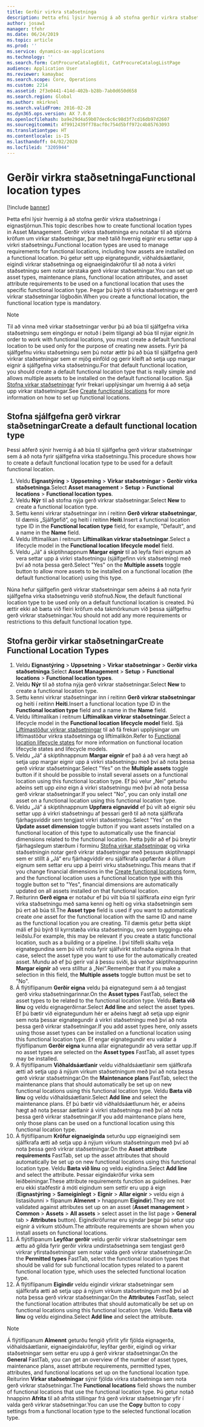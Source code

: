 ```yaml
---
title: Gerðir virkra staðsetninga
description: Þetta efni lýsir hvernig á að stofna gerðir virkra staðsetninga í eignastjórnun.
author: josaw1
manager: tfehr
ms.date: 06/24/2019
ms.topic: article
ms.prod: ''
ms.service: dynamics-ax-applications
ms.technology: ''
ms.search.form: CatProcureCatalogEdit, CatProcureCatalogListPage
audience: Application User
ms.reviewer: kamaybac
ms.search.scope: Core, Operations
ms.custom: 2214
ms.assetid: 2f3e0441-414d-402b-b28b-7ab0d650d658
ms.search.region: Global
ms.author: mkirknel
ms.search.validFrom: 2016-02-28
ms.dyn365.ops.version: AX 7.0.0
ms.openlocfilehash: ba9e29d4a59b07dec6c6c98d3f7cd16db97d2607
ms.sourcegitcommit: 4f9912439ff78acf0c754d5bff972c4b85763093
ms.translationtype: HT
ms.contentlocale: is-IS
ms.lasthandoff: 04/02/2020
ms.locfileid: "3205944"
---
```

# <a name="functional-location-types"></a><span data-ttu-id="5e4ca-103">Gerðir virkra staðsetninga</span><span class="sxs-lookup"><span data-stu-id="5e4ca-103">Functional location types</span></span>

[!include [banner](../../includes/banner.md)]

 

<span data-ttu-id="5e4ca-104">Þetta efni lýsir hvernig á að stofna gerðir virkra staðsetninga í eignastjórnun.</span><span class="sxs-lookup"><span data-stu-id="5e4ca-104">This topic describes how to create functional location types in Asset Management.</span></span> <span data-ttu-id="5e4ca-105">Gerðir virkra staðsetninga eru notaðar til að stjórna kröfum um virkar staðsetningar, þar með talið hvernig eignir eru settar upp á virkri staðsetningu.</span><span class="sxs-lookup"><span data-stu-id="5e4ca-105">Functional location types are used to manage requirements for functional locations, including how assets are installed on a functional location.</span></span> <span data-ttu-id="5e4ca-106">Þú getur sett upp eignategundir, viðhaldsáætlanir, eigindi virkrar staðsetninga og eignaeigindakröfur til að nota á virkri staðsetningu sem notar sérstaka gerð virkrar staðsetningar.</span><span class="sxs-lookup"><span data-stu-id="5e4ca-106">You can set up asset types, maintenance plans, functional location attributes, and asset attribute requirements to be used on a functional location that uses the specific functional location type.</span></span> <span data-ttu-id="5e4ca-107">Þegar þú býrð til virka staðsetningu er gerð virkrar staðsetningar lögboðin.</span><span class="sxs-lookup"><span data-stu-id="5e4ca-107">When you create a functional location, the functional location type is mandatory.</span></span>

>[!NOTE] 
><span data-ttu-id="5e4ca-108">Til að vinna með virkar staðsetningar verður þú að búa til sjálfgefna virka staðsetningu sem eingöngu er notuð í þeim tilgangi að búa til nýjar eignir.</span><span class="sxs-lookup"><span data-stu-id="5e4ca-108">In order to work with functional locations, you must create a default functional location to be used only for the purpose of creating new assets.</span></span> <span data-ttu-id="5e4ca-109">Fyrir þá sjálfgefnu virku staðsetningu sem þú notar ættir þú að búa til sjálfgefna gerð virkrar staðsetningar sem er mjög einföld og gerir kleift að setja upp margar eignir á sjálfgefna virka staðsetningu.</span><span class="sxs-lookup"><span data-stu-id="5e4ca-109">For that default functional location, you should create a default functional location type that is really simple and allows multiple assets to be installed on the default functional location.</span></span> <span data-ttu-id="5e4ca-110">Sjá [Stofna virkar staðsetningar](../functional-locations/create-functional-locations.md) fyrir frekari upplýsingar um hvernig á að setja upp virkar staðsetningar.</span><span class="sxs-lookup"><span data-stu-id="5e4ca-110">See [Create functional locations](../functional-locations/create-functional-locations.md) for more information on how to set up functional locations.</span></span>

## <a name="create-a-default-functional-location-type"></a><span data-ttu-id="5e4ca-111">Stofna sjálfgefna gerð virkrar staðsetningar</span><span class="sxs-lookup"><span data-stu-id="5e4ca-111">Create a default functional location type</span></span>

<span data-ttu-id="5e4ca-112">Þessi aðferð sýnir hvernig á að búa til sjálfgefna gerð virkrar staðsetningar sem á að nota fyrir sjálfgefna virka staðsetningu.</span><span class="sxs-lookup"><span data-stu-id="5e4ca-112">This procedure shows how to create a default functional location type to be used for a default functional location.</span></span>

1. <span data-ttu-id="5e4ca-113">Veldu **Eignastýring** > **Uppsetning** > **Virkar staðsetningar** > **Gerðir virka staðsetninga**.</span><span class="sxs-lookup"><span data-stu-id="5e4ca-113">Select **Asset management** > **Setup** > **Functional locations** > **Functional location types**.</span></span>
2. <span data-ttu-id="5e4ca-114">Veldu **Nýr** til að stofna nýja gerð virkrar staðsetningar.</span><span class="sxs-lookup"><span data-stu-id="5e4ca-114">Select **New** to create a functional location type.</span></span>
3. <span data-ttu-id="5e4ca-115">Settu kenni virkrar staðsetningar inn í reitinn **Gerð virkrar staðsetningar**, til dæmis „Sjálfgefið“, og heiti í reitinn **Heiti**.</span><span class="sxs-lookup"><span data-stu-id="5e4ca-115">Insert a functional location type ID in the **Functional location type** field, for example, "Default", and a name in the **Name** field.</span></span>
4. <span data-ttu-id="5e4ca-116">Veldu líftímalíkan í reitnum **Líftímalíkan virkrar staðsetningar**.</span><span class="sxs-lookup"><span data-stu-id="5e4ca-116">Select a lifecycle model in the **Functional location lifecycle model** field.</span></span>
5. <span data-ttu-id="5e4ca-117">Veldu „Já“ á skiptihnappnum **Margar eignir** til að leyfa fleiri eignum að vera settar upp á virkri staðsetningu (sjálfgefinn virk staðsetning) með því að nota þessa gerð.</span><span class="sxs-lookup"><span data-stu-id="5e4ca-117">Select "Yes" on the **Multiple assets** toggle button to allow more assets to be installed on a functional location (the default functional location) using this type.</span></span>

<span data-ttu-id="5e4ca-118">Núna hefur sjálfgefin gerð virkrar staðsetningar sem aðeins á að nota fyrir sjálfgefna virka staðsetningu verið stofnuð.</span><span class="sxs-lookup"><span data-stu-id="5e4ca-118">Now, the default functional location type to be used only on a default functional location is created.</span></span> <span data-ttu-id="5e4ca-119">Þú ættir ekki að bæta við fleiri kröfum eða takmörkunum við þessa sjálfgefnu gerð virkrar staðsetningar.</span><span class="sxs-lookup"><span data-stu-id="5e4ca-119">You should not add any more requirements or restrictions to this default functional location type.</span></span>


## <a name="create-functional-location-types"></a><span data-ttu-id="5e4ca-120">Stofna gerðir virkar staðsetningar</span><span class="sxs-lookup"><span data-stu-id="5e4ca-120">Create Functional Location Types</span></span>

1. <span data-ttu-id="5e4ca-121">Veldu **Eignastýring** > **Uppsetning** > **Virkar staðsetningar** > **Gerðir virka staðsetninga**.</span><span class="sxs-lookup"><span data-stu-id="5e4ca-121">Select **Asset Management** > **Setup** > **Functional locations** > **Functional location types**.</span></span>
2. <span data-ttu-id="5e4ca-122">Veldu **Nýr** til að stofna nýja gerð virkrar staðsetningar.</span><span class="sxs-lookup"><span data-stu-id="5e4ca-122">Select **New** to create a functional location type.</span></span>
3. <span data-ttu-id="5e4ca-123">Settu kenni virkrar staðsetningar inn í reitinn **Gerð virkrar staðsetningar** og heiti í reitinn **Heiti**.</span><span class="sxs-lookup"><span data-stu-id="5e4ca-123">Insert a functional location type ID in the **Functional location type** field and a name in the **Name** field.</span></span>
4. <span data-ttu-id="5e4ca-124">Veldu líftímalíkan í reitnum **Líftímalíkan virkrar staðsetningar**.</span><span class="sxs-lookup"><span data-stu-id="5e4ca-124">Select a lifecycle model in the **Functional location lifecycle model** field.</span></span> <span data-ttu-id="5e4ca-125">Sjá [Líftímastöður virkrar staðsetningar](../setup-for-functional-locations/functional-location-stages.md) til að fá frekari upplýsingar um líftímastöður virkra staðsetninga og líftímalíkön.</span><span class="sxs-lookup"><span data-stu-id="5e4ca-125">Refer to [Functional location lifecycle states](../setup-for-functional-locations/functional-location-stages.md) for more information on functional location lifecycle states and lifecycle models.</span></span>
5. <span data-ttu-id="5e4ca-126">Veldu „Já“ á skiptihnappnum **Margar eignir** ef það á að vera hægt að setja upp margar eignir upp á virkri staðsetningu með því að nota þessa gerð virkrar staðsetningar.</span><span class="sxs-lookup"><span data-stu-id="5e4ca-126">Select "Yes" on the **Multiple assets** toggle button if it should be possible to install several assets on a functional location using this functional location type.</span></span> <span data-ttu-id="5e4ca-127">Ef þú velur „Nei“ geturðu aðeins sett upp *eina* eign á virkri staðsetningu með því að nota þessa gerð virkrar staðsetningar.</span><span class="sxs-lookup"><span data-stu-id="5e4ca-127">If you select "No", you can only install *one* asset on a functional location using this functional location type.</span></span>
6. <span data-ttu-id="5e4ca-128">Veldu „Já“ á skiptihnappnum **Uppfæra eignavídd** ef þú vilt að eignir séu settar upp á virkri staðsetningu af þessari gerð til að nota sjálfkrafa fjárhagsvíddir sem tengjast virkri staðsetningu.</span><span class="sxs-lookup"><span data-stu-id="5e4ca-128">Select "Yes" on the **Update asset dimension** toggle button if you want assets installed on a functional location of this type to automatically use the financial dimensions related to the functional location.</span></span> <span data-ttu-id="5e4ca-129">Þetta þýðir að ef þú breytir fjárhagslegum stærðum í forminu [Stofna virkar staðsetningar](../functional-locations/create-functional-locations.md) og virka staðsetningin notar gerð virkrar staðsetningar með þessum skiptihnappi sem er stillt á „Já“ eru fjárhagvíddir eru sjálfkrafa uppfærðar á öllum eignum sem settar eru upp á þeirri virku staðsetningu.</span><span class="sxs-lookup"><span data-stu-id="5e4ca-129">This means that if you change financial dimensions in the [Create functional locations](../functional-locations/create-functional-locations.md) form, and the functional location uses a functional location type with this toggle button set to "Yes", financial dimensions are automatically updated on all assets installed on that functional location.</span></span>
7. <span data-ttu-id="5e4ca-130">Reiturinn **Gerð eigna** er notaður ef þú vilt búa til sjálfkrafa *eina* eign fyrir virka staðsetningu með sama kenni og heiti og virka staðsetningin sem þú ert að búa til.</span><span class="sxs-lookup"><span data-stu-id="5e4ca-130">The **Asset type** field is used if you want to automatically create *one* asset for the functional location with the same ID and name as the functional location you are creating.</span></span> <span data-ttu-id="5e4ca-131">Til dæmis getur þetta skipt máli ef þú býrð til kyrrstæða virka staðsetningu, svo sem byggingu eða leiðslu.</span><span class="sxs-lookup"><span data-stu-id="5e4ca-131">For example, this may be relevant if you create a static functional location, such as a building or a pipeline.</span></span> <span data-ttu-id="5e4ca-132">Í því tilfelli skaltu velja eignategundina sem þú vilt nota fyrir sjálfvirkt stofnaða eignina.</span><span class="sxs-lookup"><span data-stu-id="5e4ca-132">In that case, select the asset type you want to use for the automatically created asset.</span></span> <span data-ttu-id="5e4ca-133">Mundu að ef þú gerir val á þessu sviði, þá verður skiptihnappurinn **Margar eignir** að vera stilltur á „Nei“.</span><span class="sxs-lookup"><span data-stu-id="5e4ca-133">Remember that if you make a selection in this field, the **Multiple assets** toggle button must be set to "No".</span></span>
8. <span data-ttu-id="5e4ca-134">Á flýtiflipanum **Gerðir eigna** veldu þá eignategund sem á að tengjast gerð virku staðsetningarinnar.</span><span class="sxs-lookup"><span data-stu-id="5e4ca-134">On the **Asset types** FastTab, select the asset types to be related to the functional location type.</span></span> <span data-ttu-id="5e4ca-135">Veldu **Bæta við línu** og veldu eignagerðirnar.</span><span class="sxs-lookup"><span data-stu-id="5e4ca-135">Select **Add line** and select the asset types.</span></span> <span data-ttu-id="5e4ca-136">Ef þú bætir við eignategundum hér er aðeins hægt að setja upp eignir sem nota þessar eignategundir á virkri staðsetningu með því að nota þessa gerð virkrar staðsetningar.</span><span class="sxs-lookup"><span data-stu-id="5e4ca-136">If you add asset types here, only assets using those asset types can be installed on a functional location using this functional location type.</span></span> <span data-ttu-id="5e4ca-137">Ef engar eignategundir eru valdar á flýtiflipanum **Gerðir eigna** kunna allar eignategundir að vera settar upp.</span><span class="sxs-lookup"><span data-stu-id="5e4ca-137">If no asset types are selected on the **Asset types** FastTab, all asset types may be installed.</span></span>
9. <span data-ttu-id="5e4ca-138">Á flýtiflipanum **Viðhaldsáætlanir** veldu viðhaldsáætlanir sem sjálfkrafa ætti að setja upp á nýjum virkum staðsetningum með því að nota þessa gerð virkrar staðsetningar.</span><span class="sxs-lookup"><span data-stu-id="5e4ca-138">On the **Maintenance plans** FastTab, select the maintenance plans that should automatically be set up on new functional locations using this functional location type.</span></span> <span data-ttu-id="5e4ca-139">Veldu **Bæta við línu** og veldu viðhaldsáætlanir.</span><span class="sxs-lookup"><span data-stu-id="5e4ca-139">Select **Add line** and select the maintenance plans.</span></span> <span data-ttu-id="5e4ca-140">Ef þú bætir við viðhaldsáætlunum hér, er aðeins hægt að nota þessar áætlanir á virkri staðsetningu með því að nota þessa gerð virkrar staðsetningar.</span><span class="sxs-lookup"><span data-stu-id="5e4ca-140">If you add maintenance plans here, only those plans can be used on a functional location using this functional location type.</span></span>
10. <span data-ttu-id="5e4ca-141">Á flýtiflipanum **Kröfur eignaeiginda** seturðu upp eignaeigindi sem sjálfkrafa ætti að setja upp á nýjum virkum staðsetningum með því að nota þessa gerð virkrar staðsetningar.</span><span class="sxs-lookup"><span data-stu-id="5e4ca-141">On the **Asset attribute requirements** FastTab, set up the asset attributes that should automatically be set up on new functional locations using this functional location type.</span></span> <span data-ttu-id="5e4ca-142">Veldu **Bæta við línu** og veldu eigindina.</span><span class="sxs-lookup"><span data-stu-id="5e4ca-142">Select **Add line** and select the attribute.</span></span> <span data-ttu-id="5e4ca-143">Þessar eigindakröfur virka sem leiðbeiningar.</span><span class="sxs-lookup"><span data-stu-id="5e4ca-143">These attribute requirements function as guidelines.</span></span> <span data-ttu-id="5e4ca-144">Þær eru ekki staðfestir á móti eigindum sem settir eru upp á eign (**Eignastýring** > **Sameiginlegt** > **Eignir** > **Allar eignir** > veldu eign á listasíðunni > flipanum **Almennt** > hnappnum **Eigindir**).</span><span class="sxs-lookup"><span data-stu-id="5e4ca-144">They are not validated against attributes set up on an asset (**Asset management** > **Common** > **Assets** > **All assets** > select asset in the list page > **General** tab > **Attributes** button).</span></span> <span data-ttu-id="5e4ca-145">Eigindkröfurnar eru sýndar þegar þú setur upp eignir á virkum stöðum.</span><span class="sxs-lookup"><span data-stu-id="5e4ca-145">The attribute requirements are shown when you install assets on functional locations.</span></span>
11. <span data-ttu-id="5e4ca-146">Á flýtiflipanum **Leyfðar gerðir** veldu gerðir virkrar staðsetningar sem ættu að gilda fyrir gerðir virkra undirstaðsetninga sem tengjast gerð virkrar yfirstaðsetningar sem notar valda gerð virkrar staðsetningar.</span><span class="sxs-lookup"><span data-stu-id="5e4ca-146">On the **Permitted types** FastTab, select the functional location types that should be valid for sub functional location types related to a parent functional location type, which uses the selected functional location type.</span></span>
12. <span data-ttu-id="5e4ca-147">Á flýtiflipanum **Eigindir** veldu eigindir virkrar staðsetningar sem sjálfkrafa ætti að setja upp á nýjum virkum staðsetningum með því að nota þessa gerð virkrar staðsetningar.</span><span class="sxs-lookup"><span data-stu-id="5e4ca-147">On the **Attributes** FastTab, select the functional location attributes that should automatically be set up on functional locations using this functional location type.</span></span> <span data-ttu-id="5e4ca-148">Veldu **Bæta við línu** og veldu eigindina.</span><span class="sxs-lookup"><span data-stu-id="5e4ca-148">Select **Add line** and select the attribute.</span></span>


>[!NOTE] 
><span data-ttu-id="5e4ca-149">Á flýtiflipanum **Almennt** geturðu fengið yfirlit yfir fjölda eignagerða, viðhaldsáætlanir, eignaeigindakröfur, leyfðar gerðir, eigindi og virkar staðsetningar sem settar eru upp á gerð virkrar staðsetningar.</span><span class="sxs-lookup"><span data-stu-id="5e4ca-149">On the **General** FastTab, you can get an overview of the number of asset types, maintenance plans, asset attribute requirements, permitted types, attributes, and functional locations set up on the functional location type.</span></span> <span data-ttu-id="5e4ca-150">Reiturinn **Virkar staðsetningar** sýnir fjölda virkra staðsetninga sem nota gerð virkrar staðsetningar.</span><span class="sxs-lookup"><span data-stu-id="5e4ca-150">The **Functional locations** field shows the number of functional locations that use the functional location type.</span></span> <span data-ttu-id="5e4ca-151">Þú getur notað hnappinn **Afrita** til að afrita stillingar frá gerð virkrar staðsetningar yfir í valda gerð virkrar staðsetningar.</span><span class="sxs-lookup"><span data-stu-id="5e4ca-151">You can use the **Copy** button to copy settings from a functional location type to the selected functional location type.</span></span>

